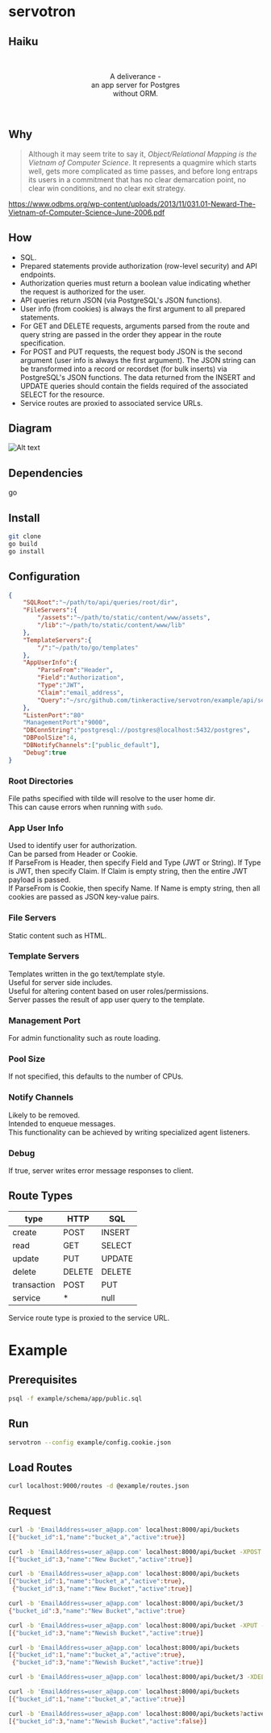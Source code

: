 # servotron

## Haiku
<br/>
<p align="center">
A deliverance -<br/>
an app server for Postgres<br/>
without ORM.
</p>
<br/>

## Why
>Although it may seem trite to say it, <i>Object/Relational Mapping is the Vietnam of Computer Science</i>. It represents a quagmire which starts well, gets more complicated as time passes, and before long entraps its users in a commitment that has no clear demarcation point, no clear win conditions, and no clear exit strategy.

https://www.odbms.org/wp-content/uploads/2013/11/031.01-Neward-The-Vietnam-of-Computer-Science-June-2006.pdf

## How
  * SQL.
  * Prepared statements provide authorization (row-level security) and API endpoints.
  * Authorization queries must return a boolean value indicating whether the request is authorized for the user.
  * API queries return JSON (via PostgreSQL's JSON functions).
  * User info (from cookies) is always the first argument to all prepared statements. 
  * For GET and DELETE requests, arguments parsed from the route and query string are passed in the order they appear in the route specification.
  * For POST and PUT requests, the request body JSON is the second argument (user info is always the first argument). The JSON string can be transformed into a record or recordset (for bulk inserts) via PostgreSQL's JSON functions. The data returned from the INSERT and UPDATE queries should contain the fields required of the associated SELECT for the resource.
  * Service routes are proxied to associated service URLs.

## Diagram

![Alt text](doc/img/ServotronFlow.png "ServotronFlow")

## Dependencies
go

## Install
```bash
git clone
go build
go install
```

## Configuration
```json
{
	"SQLRoot":"~/path/to/api/queries/root/dir",
	"FileServers":{
		"/assets":"~/path/to/static/content/www/assets",
		"/lib":"~/path/to/static/content/www/lib"
	},
	"TemplateServers":{
		"/":"~/path/to/go/templates"
	},
	"AppUserInfo":{
		"ParseFrom":"Header",
		"Field":"Authorization",
		"Type":"JWT",
		"Claim":"email_address",
		"Query":"~/src/github.com/tinkeractive/servotron/example/api/select/app_user/self.sql"
	},
	"ListenPort":"80"
	"ManagementPort":"9000",
	"DBConnString":"postgresql://postgres@localhost:5432/postgres",
	"DBPoolSize":4,
	"DBNotifyChannels":["public_default"],
	"Debug":true
}
```
### Root Directories
File paths specified with tilde will resolve to the user home dir.\
This can cause errors when running with `sudo`.

### App User Info
Used to identify user for authorization.\
Can be parsed from Header or Cookie.\
If ParseFrom is Header, then specify Field and Type (JWT or String). If Type is JWT, then specify Claim. If Claim is empty string, then the entire JWT payload is passed.\
If ParseFrom is Cookie, then specify Name. If Name is empty string, then all cookies are passed as JSON key-value pairs.

### File Servers
Static content such as HTML.

### Template Servers
Templates written in the go text/template style.\
Useful for server side includes.\
Useful for altering content based on user roles/permissions.\
Server passes the result of app user query to the template.

### Management Port
For admin functionality such as route loading.

### Pool Size
If not specified, this defaults to the number of CPUs.

### Notify Channels
Likely to be removed.\
Intended to enqueue messages.\
This functionality can be achieved by writing specialized agent listeners.

### Debug
If true, server writes error message responses to client.

## Route Types
type|HTTP|SQL
----|----|---
create|POST|INSERT
read|GET|SELECT
update|PUT|UPDATE
delete|DELETE|DELETE
transaction|POST|PUT|DELETE|TRANSACTION
service|*|null

Service route type is proxied to the service URL.

# Example

## Prerequisites
```bash
psql -f example/schema/app/public.sql
```

## Run
```bash
servotron --config example/config.cookie.json
```

## Load Routes
```bash
curl localhost:9000/routes -d @example/routes.json
```

## Request
```bash
curl -b 'EmailAddress=user_a@app.com' localhost:8000/api/buckets
[{"bucket_id":1,"name":"bucket_a","active":true}]

curl -b 'EmailAddress=user_a@app.com' localhost:8000/api/bucket -XPOST -d '[{"name":"New Bucket"}]'
[{"bucket_id":3,"name":"New Bucket","active":true}]

curl -b 'EmailAddress=user_a@app.com' localhost:8000/api/buckets
[{"bucket_id":1,"name":"bucket_a","active":true},
 {"bucket_id":3,"name":"New Bucket","active":true}]

curl -b 'EmailAddress=user_a@app.com' localhost:8000/api/bucket/3
{"bucket_id":3,"name":"New Bucket","active":true}

curl -b 'EmailAddress=user_a@app.com' localhost:8000/api/bucket -XPUT -d '{"bucket_id":3,"name":"Newish Bucket"}'
[{"bucket_id":3,"name":"Newish Bucket","active":true}]

curl -b 'EmailAddress=user_a@app.com' localhost:8000/api/buckets
[{"bucket_id":1,"name":"bucket_a","active":true},
 {"bucket_id":3,"name":"Newish Bucket","active":true}]

curl -b 'EmailAddress=user_a@app.com' localhost:8000/api/bucket/3 -XDELETE

curl -b 'EmailAddress=user_a@app.com' localhost:8000/api/buckets
[{"bucket_id":1,"name":"bucket_a","active":true}]

curl -b 'EmailAddress=user_a@app.com' localhost:8000/api/buckets?active=false
[{"bucket_id":3,"name":"Newish Bucket","active":false}]
```

